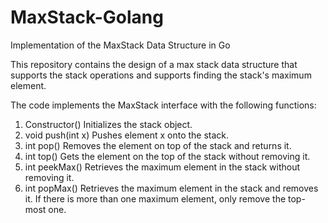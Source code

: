 # MaxStack-Golang
Implementation of the MaxStack Data Structure in Go

This repository contains the design of a max stack data structure that supports the stack operations and supports finding the stack's maximum element.

The code implements the MaxStack interface with the following functions:

1. Constructor() Initializes the stack object.
2. void push(int x) Pushes element x onto the stack.
3. int pop() Removes the element on top of the stack and returns it.
4. int top() Gets the element on the top of the stack without removing it.
5. int peekMax() Retrieves the maximum element in the stack without removing it.
6. int popMax() Retrieves the maximum element in the stack and removes it. If there is more than one maximum element, only remove the top-most one.
